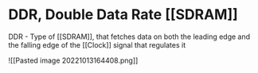 # DDR, Double Data Rate [[SDRAM]]
DDR - Type of [[SDRAM]], that fetches data on both the leading edge and the falling edge of the [[Clock]] signal that regulates it

![[Pasted image 20221013164408.png]]